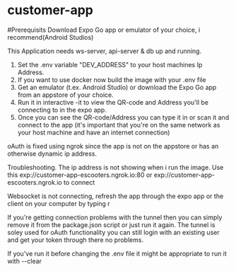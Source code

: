 # customer-app

#Prerequisits
Download Expo Go app or emulator of your choice, i recommend(Android Studios)

This Application needs ws-server, api-server & db up and running.

1. Set the .env variable "DEV_ADDRESS" to your host machines Ip Address.
2. If you want to use docker now build the image with your .env file
3. Get an emulator (t.ex. Android Studio) or download the Expo Go app from an appstore of your choice.
4. Run it in interactive -it to view the QR-code and Address you'll be connecting to in the expo app.
5. Once you can see the QR-code/Address you can type it in or scan it and connect to the app (it's important that you're on the same network as your host machine and have an internet connection)



oAuth is fixed using ngrok since the app is not on the appstore or has an otherwise dynamic ip address.

Troubleshooting.
The ip address is not showing when i run the image. Use this exp://customer-app-escooters.ngrok.io:80 or exp://customer-app-escooters.ngrok.io to connect

Websocket is not connecting, refresh the app through the expo app or the client on your computer by typing r

If you're getting connection problems with the tunnel then you can simply remove it from the package.json script or just run it again. The tunnel is soley used for oAuth functionality you can
still login with an existing user and get your token through there no problems.

If you've run it before changing the .env file it might be appropriate to run it with --clear
